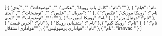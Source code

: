 [
  {
    "نام": "کانال یاب روبیکا",
    "عکس": "",
    "توضیحات": "",
    "آیدی": ""
  },
  {
    "نام": "فیلم سریال ",
    "عکس": "",
    "توضیحات": "",
    "آیدی": ""
  },
  {
    "نام ": "روبیکا موزیک",
    "عکس": "",
    "توضیحات": "",
    "آیدی": ""
  },
  {
    "نام": "روبیکا اسپورت"
  },
  {
    "نام": "فوتبال برتر"
  },
  {
    "نام": "آخرین قیمت"
  },
  {
    "نام ": "پشتیبانی روبیکا"
  },
  {
    "نام": "روبیکا گیم"
  },
  {
    "نام": "هواداری استقلال"
  },
  {
    "نام": "هواداری پرسپولیس"
  },
  {
   "نام": "iranvac "
  }
]
